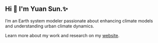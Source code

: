 ## Hi 👋 I'm Yuan Sun.✨

I’m an Earth system modeler passionate about enhancing climate models and understanding urban climate dynamics. 

Learn more about my work and research on my [website](https://yuansun-uom.github.io/).
